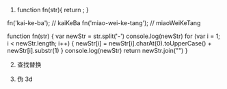 1. function fn(str){
    return ;
}

fn('kai-ke-ba'); // kaiKeBa
fn('miao-wei-ke-tang'); // miaoWeiKeTang

function fn(str) {
    var newStr = str.split('-')
    console.log(newStr)
    for (var i = 1; i < newStr.length; i++) {
        newStr[i] = newStr[i].charAt(0).toUpperCase() + newStr[i].substr(1)
    }
    console.log(newStr)
    return newStr.join("")
}

2. 查找替换

3. 伪 3d
